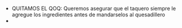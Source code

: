 <ul>
    <li>QUITAMOS EL QOQ:
	    Queremos asegurar que el taquero siempre le agregue los ingredientes antes de mandarselos al quesadillero</li>
    <li></li>
</ul>
